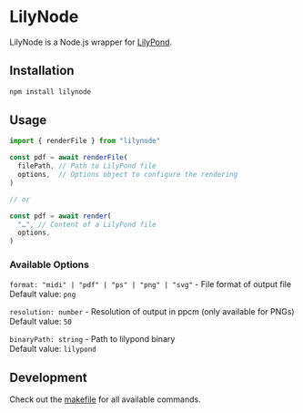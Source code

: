 # LilyNode

LilyNode is a Node.js wrapper for [LilyPond](https://lilypond.org/).


## Installation

```sh
npm install lilynode
```


## Usage

```js
import { renderFile } from "lilynode"

const pdf = await renderFile(
  filePath, // Path to LilyPond file
  options,  // Options object to configure the rendering
)

// or

const pdf = await render(
  "…", // Content of a LilyPond file
  options,
)
```


### Available Options

`format: "midi" | "pdf" | "ps" | "png" | "svg"` - File format of output file \
Default value: `png`

`resolution: number` - Resolution of output in ppcm (only available for PNGs) \
Default value: `50`

`binaryPath: string` - Path to lilypond binary \
Default value: `lilypond`


## Development

Check out the [makefile](./makefile) for all available commands.
